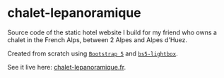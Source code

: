 # chalet-lepanoramique

Source code of the static hotel website I build for my friend who owns a chalet in the French Alps, between 2 Alpes and Alpes d'Huez.

Created from scratch using [`Bootstrap 5`](https://getbootstrap.com) and [`bs5-lightbox`](https://github.com/trvswgnr/bs5-lightbox).

See it live here: [chalet-lepanoramique.fr](https://chalet-lepanoramique.fr).
